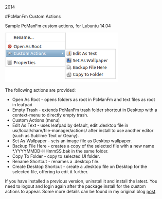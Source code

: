 2014

#PcManFm Custom Actions

<!--- tags: linux -->

Sample PcManFm custom actions, for Lubuntu 14.04

![](r/linux-pcmanfm-actions/pcmancustom.png)

The following actions are provided:

* Open As Root - opens folders as root in PcManFm and text files as root in leafpad.
* Empty Trash - extends PcManFm trash folder shortcut in Desktop with a context-menu to directly empty trash.
* Custom Actions (menu)
* Edit As Text - uses leafpad by default, edit .desktop file in usr/local/share/file-manager/actions/ after install to use another editor (such as Sublime Text or Geany).
* Set As Wallpaper - sets an image file as Desktop wallpaper.
* Backup File Here - creates a copy of the selected file with a new name *.YYYYMMDD-HHmmSS.bak in the same folder.
* Copy To Folder - copy to selected UI folder.
* Rename Shortcut - renames a .desktop file.
* Create Desktop Shortcut - create a .desktop file on Desktop for the selected file, offering to edit it further.

If you have installed a previous version, uninstall it and install the latest. You need to logout and login again after the package install for the custom actions to appear. Some more details can be found in my original blog [post](#blog/2014/2014-03-17-Custom-PcManFM-Context-Menu-Actions.md).
